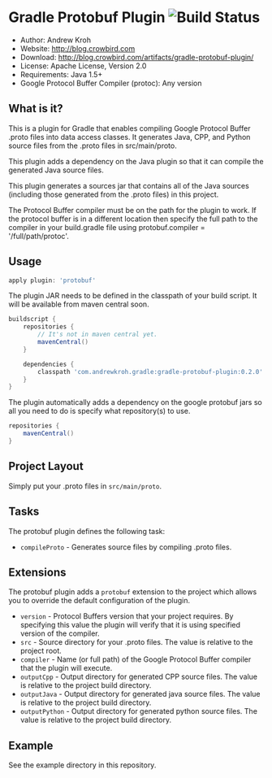 Gradle Protobuf Plugin ![Build Status](https://blog.crowbird.com/build-status/gradle-protobuf-plugin)
=====================
- Author: Andrew Kroh
- Website: http://blog.crowbird.com
- Download: http://blog.crowbird.com/artifacts/gradle-protobuf-plugin/
- License: Apache License, Version 2.0
- Requirements: Java 1.5+
- Google Protocol Buffer Compiler (protoc): Any version

What is it?
-----------
This is a plugin for Gradle that enables compiling Google Protocol Buffer .proto files into data access classes. It generates Java, CPP, and Python source files from the .proto files in src/main/proto.

This plugin adds a dependency on the Java plugin so that it can compile the generated Java source files.

This plugin generates a sources jar that contains all of the Java sources (including those generated from the .proto files) in this project.

The Protocol Buffer compiler must be on the path for the plugin to work. If the protocol buffer is in a different location then specify the full path to the compiler in your build.gradle file using protobuf.compiler = '/full/path/protoc'.

Usage
-----
```groovy
apply plugin: 'protobuf'
```

The plugin JAR needs to be defined in the classpath of your build script. It will be available from maven central soon.

```groovy
buildscript {
    repositories {
        // It's not in maven central yet.
        mavenCentral()
    }   

    dependencies {
        classpath 'com.andrewkroh.gradle:gradle-protobuf-plugin:0.2.0'
    }   
}
```

The plugin automatically adds a dependency on the google protobuf jars so all you need to do is specify what repository(s) to use.

```groovy
repositories {
    mavenCentral()
}
```

Project Layout
--------------

Simply put your .proto files in `src/main/proto`.

Tasks
-----

The protobuf plugin defines the following task:

* `compileProto` - Generates source files by compiling .proto files.

Extensions
----------

The protobuf plugin adds a `protobuf` extension to the project which allows you to override the default configuration of the plugin.

* `version` - Protocol Buffers version that your project requires. By specifying this value the plugin will verify that it is using specified version of the compiler.
* `src` - Source directory for your .proto files. The value is relative to the project root.
* `compiler` - Name (or full path) of the Google Protocol Buffer compiler that the plugin will execute.
* `outputCpp` - Output directory for generated CPP source files. The value is relative to the project build directory.
* `outputJava` - Output directory for generated java source files. The value is relative to the project build directory.
* `outputPython` - Output directory for generated python source files. The value is relative to the project build directory.

Example
-------

See the example directory in this repository.
